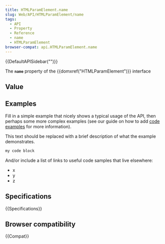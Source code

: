 ```yaml
---
title: HTMLParamElement.name
slug: Web/API/HTMLParamElement/name
tags:
  - API
  - Property
  - Reference
  - name
  - HTMLParamElement
browser-compat: api.HTMLParamElement.name
---
```

{{DefaultAPISidebar("")}}

The **`name`** property of the {{domxref("HTMLParamElement")}} interface 

## Value



## Examples

Fill in a simple example that nicely shows a typical usage of the API, then perhaps some more complex examples (see our guide on how to add [code examples](/en-US/docs/MDN/Contribute/Structures/Code_examples) for more information).

This text should be replaced with a brief description of what the example demonstrates.

```js
my code block
```

And/or include a list of links to useful code samples that live elsewhere:

*   x
*   y
*   z

## Specifications

{{Specifications}}

## Browser compatibility

{{Compat}}


